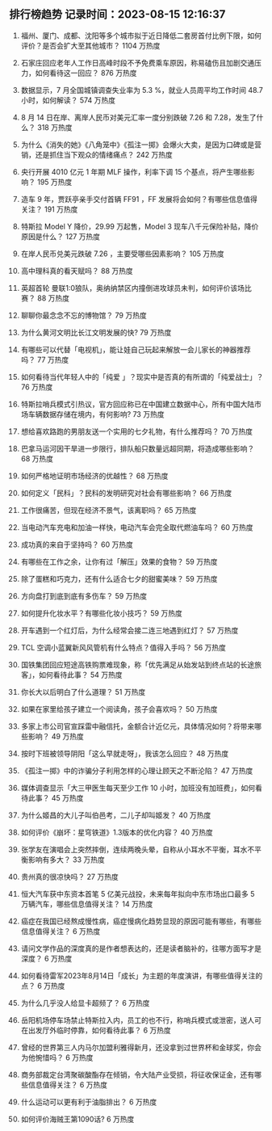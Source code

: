
## 排行榜趋势 记录时间：2023-08-15 12:16:37
  
  1. 福州、厦门、成都、沈阳等多个城市拟于近日降低二套房首付比例下限，如何评价？是否会扩大至其他城市？ 1104 万热度
    
  2. 石家庄回应老年人工作日高峰时段不予免费乘车原因，称易磕伤且加剧交通压力，如何看待这一回应？ 876 万热度
    
  3. 数据显示，7 月全国城镇调查失业率为 5.3 %，就业人员周平均工作时间 48.7 小时，如何解读？ 574 万热度
    
  4. 8 月 14 日在岸、离岸人民币对美元汇率一度分别跌破 7.26 和 7.28，发生了什么？ 318 万热度
    
  5. 为什么《消失的她》《八角笼中》《孤注一掷》会爆火大卖，是因为口碑或是营销，还是抓住当下观众的情绪痛点？ 242 万热度
    
  6. 央行开展 4010 亿元 1 年期 MLF 操作，利率下调 15 个基点，将产生哪些影响？ 195 万热度
    
  7. 造车 9 年，贾跃亭亲手交付首辆 FF91 ，FF 发展将会如何？有哪些信息值得关注？ 191 万热度
    
  8. 特斯拉 Model Y 降价，29.99 万起售，Model 3 现车八千元保险补贴，降价原因是什么？ 127 万热度
    
  9. 在岸人民币兑美元跌破 7.26 ，主要受哪些因素影响？ 105 万热度
    
  10. 高中理科真的看天赋吗？ 88 万热度
    
  11. 英超首轮 曼联1:0狼队，奥纳纳禁区内撞倒进攻球员未判，如何评价该场比赛？ 88 万热度
    
  12. 聊聊你最念念不忘的博物馆？ 79 万热度
    
  13. 为什么黄河文明比长江文明发展的快? 79 万热度
    
  14. 有哪些可以代替「电视机」，能让娃自己玩起来解放一会儿家长的神器推荐吗？ 77 万热度
    
  15. 如何看待当代年轻人中的「纯爱 」？现实中是否真的有所谓的「纯爱战士」？ 76 万热度
    
  16. 特斯拉哨兵模式引热议，官方回应称已在中国建立数据中心，所有中国大陆市场车辆数据存储在境内，有何影响? 73 万热度
    
  17. 想给喜欢路跑的男朋友送一个实用的七夕礼物，有什么推荐吗？ 70 万热度
    
  18. 巴拿马运河因干旱进一步限行，排队船只数量远超同期，将造成哪些影响？ 68 万热度
    
  19. 如何严格地证明市场经济的优越性？ 68 万热度
    
  20. 如何定义「民科」？民科的发明研究对社会有哪些影响？ 66 万热度
    
  21. 工作很痛苦，但现在经济不景气，该离职吗？ 65 万热度
    
  22. 当电动汽车充电和加油一样快，电动汽车会完全取代燃油车吗？ 60 万热度
    
  23. 成功真的来自于坚持吗？ 60 万热度
    
  24. 有哪些在工作之余，让你有过「解压」效果的食物？ 59 万热度
    
  25. 除了蛋糕和巧克力，还有什么适合七夕的甜蜜美味？ 59 万热度
    
  26. 方向盘打到底到底有多伤车？ 59 万热度
    
  27. 如何提升化妆水平？有哪些化妆小技巧？ 59 万热度
    
  28. 开车遇到一个红灯后，为什么经常会接二连三地遇到红灯？ 57 万热度
    
  29. TCL 空调小蓝翼新风风管机有什么特点？值得入手吗？ 56 万热度
    
  30. 国铁集团回应短途高铁购票难现象，称「优先满足从始发站到终点站的长途旅客」，如何看待此事？ 54 万热度
    
  31. 你长大以后明白了什么道理？ 51 万热度
    
  32. 如果在家里给孩子建立一个阅读角，孩子会喜欢吗？ 50 万热度
    
  33. 多家上市公司官宣踩雷中融信托，金额合计近亿元，具体情况如何？将带来哪些影响？ 49 万热度
    
  34. 按时下班被领导阴阳「这么早就走呀」，我该怎么回应？ 48 万热度
    
  35. 《孤注一掷》中的诈骗分子利用怎样的心理让顾天之不断沦陷？ 47 万热度
    
  36. 媒体调查显示「大三甲医生每天至少工作 10 小时，加班没有加班费」，如何看待此事？ 45 万热度
    
  37. 为什么姬昌的大儿子叫伯邑考，二儿子却叫姬发？ 40 万热度
    
  38. 如何评价《崩坏：星穹铁道》1.3版本的优化内容？ 40 万热度
    
  39. 张学友在演唱会上突然摔倒，连续两晚头晕，自称从小耳水不平衡，耳水不平衡影响有多大？ 33 万热度
    
  40. 贵州真的很凉快吗？ 27 万热度
    
  41. 恒大汽车获中东资本首笔 5 亿美元战投，未来每年拟向中东市场出口最多 5 万辆汽车，哪些信息值得关注？ 14 万热度
    
  42. 癌症在我国已经熬成慢性病，癌症慢病化趋势显现的原因可能有哪些，有哪些信息值得关注？ 6 万热度
    
  43. 请问文学作品的深度真的是作者想表达的，还是读者脑补的，往哪方面写才是深度？ 6 万热度
    
  44. 如何看待雷军2023年8月14日「成长」为主题的年度演讲，有哪些值得关注的点？ 6 万热度
    
  45. 为什么几乎没人给显卡超频了？ 6 万热度
    
  46. 岳阳机场停车场禁止特斯拉入内，员工的也不行，称哨兵模式或泄密，送人可在出发厅外临时停靠，如何看待此事？ 6 万热度
    
  47. 曾经的世界第三人内马尔加盟利雅得新月，还没拿到过世界杯和金球奖，你会为他惋惜吗？ 6 万热度
    
  48. 商务部裁定台湾聚碳酸酯存在倾销，令大陆产业受损，将征收保证金，还有哪些信息值得关注？ 6 万热度
    
  49. 什么运动可以更有利于油脂排出？ 6 万热度
    
  50. 如何评价海贼王第1090话? 6 万热度
    